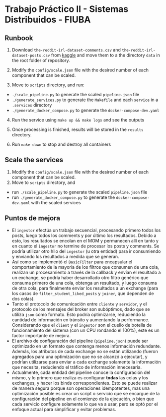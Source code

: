 # Trabajo Práctico II - Sistemas Distribuidos - FIUBA

## Runbook

1) Download `the-reddit-irl-dataset-comments.csv` and `the-reddit-irl-dataset-posts.csv` from [kaggle](https://www.kaggle.com/datasets/pavellexyr/the-reddit-irl-data) and move them to a the directory `data` in the root folder of repository.

2) Modify the `config/scale.json` file with the desired number of each component that can be scaled.

3) Move to `scripts` directory, and run:

- `./scale_pipeline.py` to generate the scaled `pipeline.json` file
- `./generate_services.py` to generate the `Makefile` and each `service` in a `.services` directory
- `./generate_docker_compose.py` to generate the `docker-compose-dev.yaml`

4) Run the service using `make up && make logs` and see the outputs

5) Once processing is finished, results will be stored in the `results` directory.

6) Run `make down` to stop and destroy all containers

## Scale the services

1) Modify the `config/scale.json` file with the desired number of each component that can be scaled.
2) Move to `scripts` directory, and 
- run `./scale_pipeline.py` to generate the scaled `pipeline.json` file
- run `./generate_docker_compose.py` to generate the `docker-compose-dev.yaml` with the scaled services

## Puntos de mejora

- El `ingestor` efectúa un trabajo secuencial, procesando primero todos los posts, luego todos los comments y por último los resultados. Debido a esto, los resultados se encolan en el MOM y permanecen allí en tanto y en cuanto el `ingestor` no termine de procesar los posts y comments. Se podría utilizar otro hilo del `ingestor` (u otra entidad) para ir consumiendo y enviando los resultados a medida que se generan.
- Así como se implementó el `BasicFilter` para encapsular el comportamiento de la mayoría de los filtros que consumen de una cola, realizan un procesamiento a través de la callback y envían el resultado a un exchange, se podría haber desarrollado otro filtro genérico que consuma primero de una cola, obtenga un resultado, y luego consuma de otra cola, para finalmente enviar los resultados a un exchange (para los casos de `filter_student_liked_posts` y `joiner`, que dependen de dos colas).
- Tanto el protocolo de comunicación entre `cliente` y `servidor`, y el protocolo de los mensajes del broker son subóptimos, dado que se utiliza `json` como formato. Esto podría optimizarse, reduciendo la cantidad de información en tránsito y aumentando la performance. Considerando que el `client` y el `ingestor` son el cuello de botella de funcionamiento del sistema (con un CPU rondando el 100%), este es un factor importante de mejora.
- El archivo de configuración del pipeline (`pipeline.json`) puede ser optimizado en un formato que contenga menos información redundante. Además, los atributos de cada exchange no se están utilizando (fueron agregados para una optimización que no se alcanzó a ejecutar), y podrían utilizarse para enviar a cada exchange solamente la información que necesita, reduciendo el tráfico de información innecesaria.
- Actualmente, cada entidad del pipeline conoce la configuración del mismo, y lo primero que realiza es configurar **todas** las colas y los exchanges, y hacer los binds correspondientes. Esto se puede realizar de manera segura porque son operaciones idempotentes, mas una optimización posible es crear un script o servicio que se encargue de la configuración del pipeline en el comienzo de la ejecución, o bien que cada servicio configure solamente lo que va a usar, pero se optó por el enfoque actual para simplificar y evitar problemas.
